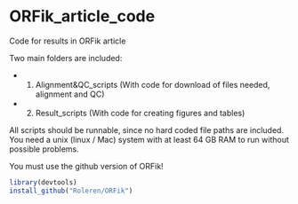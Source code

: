 # ORFik_article_code
Code for results in ORFik article

Two main folders are included:

* 1. Alignment&QC_scripts (With code for download of files needed, alignment and QC)
* 2. Result_scripts (With code for creating figures and tables)

All scripts should be runnable, since no hard coded file paths are included.
You need a unix (linux / Mac) system with at least 64 GB RAM to run without possible problems.

You must use the github version of ORFik!

```r
library(devtools)
install_github("Roleren/ORFik")
```  

